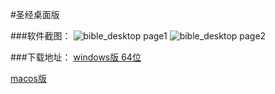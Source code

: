#圣经桌面版


###软件截图：
![bible_desktop page1](https://color-matters-test.oss-cn-shenzhen.aliyuncs.com/pictures/1660906101824.jpg)
![bible_desktop page2](https://color-matters-test.oss-cn-shenzhen.aliyuncs.com/pictures/1660906135785.jpg)

###下载地址：
[windows版 64位](https://color-matters-test.oss-cn-shenzhen.aliyuncs.com/update_file/bible_desktop_windows_1.0.0.zip)

[macos版](https://color-matters-test.oss-cn-shenzhen.aliyuncs.com/update_file/bible_macos-1.0.0%2B1.zip)
